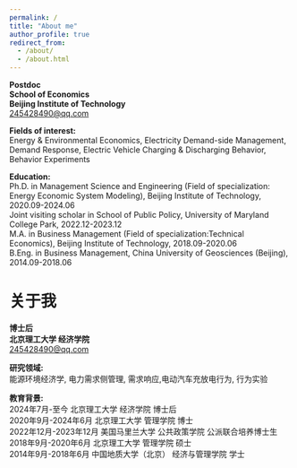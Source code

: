 ```yaml
---
permalink: /
title: "About me"
author_profile: true
redirect_from: 
  - /about/
  - /about.html
---
```

**Postdoc**  
**School of Economics**  
**Beijing Institute of Technology**  
245428490@qq.com


**Fields of interest:**  
Energy & Environmental Economics, Electricity Demand-side Management, Demand Response, Electric Vehicle Charging & Discharging Behavior, Behavior Experiments

**Education:**  
Ph.D. in Management Science and Engineering (Field of specialization: Energy Economic System Modeling), Beijing Institute of Technology, 2020.09-2024.06  
Joint visiting scholar in School of Public Policy, University of Maryland College Park, 2022.12-2023.12  
M.A. in Business Management (Field of specialization:Technical Economics), Beijing Institute of Technology, 2018.09-2020.06  
B.Eng. in Business Management, China University of Geosciences (Beijing), 2014.09-2018.06  
  


关于我
======
**博士后**  
**北京理工大学 经济学院**  
245428490@qq.com

**研究领域:**  
能源环境经济学, 电力需求侧管理, 需求响应,电动汽车充放电行为, 行为实验

**教育背景:**  
2024年7月-至今 北京理工大学 经济学院 博士后  
2020年9月-2024年6月 北京理工大学 管理学院 博士  
2022年12月-2023年12月 美国马里兰大学 公共政策学院 公派联合培养博士生  
2018年9月-2020年6月 北京理工大学 管理学院 硕士  
2014年9月-2018年6月 中国地质大学（北京） 经济与管理学院 学士



